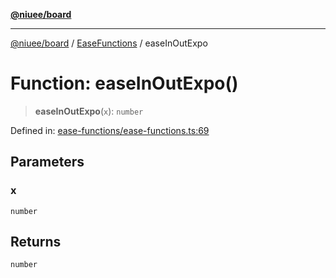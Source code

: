 [**@niuee/board**](../../../README.md)

***

[@niuee/board](../../../globals.md) / [EaseFunctions](../README.md) / easeInOutExpo

# Function: easeInOutExpo()

> **easeInOutExpo**(`x`): `number`

Defined in: [ease-functions/ease-functions.ts:69](https://github.com/niuee/board/blob/a0a1179721d4f4b943b6a9bc156753ac9737e502/src/ease-functions/ease-functions.ts#L69)

## Parameters

### x

`number`

## Returns

`number`
